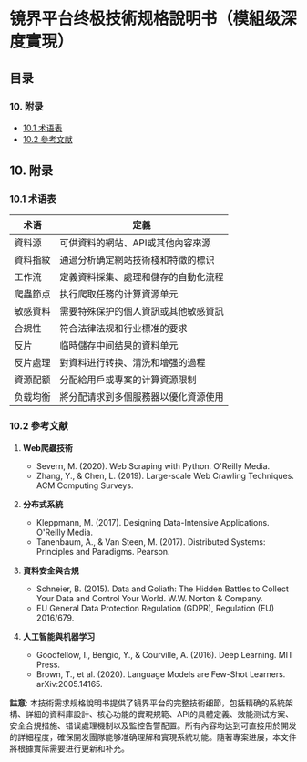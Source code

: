 # 镜界平台终极技術规格說明书（模組级深度實現）

## 目录

### 10. 附录
- [10.1 术语表](#101-术语表)
- [10.2 參考文献](#102-參考文献)

## 10. 附录

### 10.1 术语表

| 术语 | 定義 |
|------|------|
| 資料源 | 可供資料的網站、API或其他內容來源 |
| 資料指紋 | 通過分析确定網站技術棧和特徵的標识 |
| 工作流 | 定義資料採集、處理和儲存的自動化流程 |
| 爬蟲節点 | 执行爬取任務的计算資源单元 |
| 敏感資料 | 需要特殊保护的個人資訊或其他敏感資訊 |
| 合規性 | 符合法律法规和行业標准的要求 |
| 反片 | 临時儲存中间结果的資料单元 |
| 反片處理 | 對資料进行转换、清洗和增强的過程 |
| 資源配额 | 分配給用戶或專案的计算資源限制 |
| 负载均衡 | 將分配请求到多個服務器以優化資源使用 |

### 10.2 參考文献

1. **Web爬蟲技術**
   - Severn, M. (2020). Web Scraping with Python. O'Reilly Media.
   - Zhang, Y., & Chen, L. (2019). Large-scale Web Crawling Techniques. ACM Computing Surveys.

2. **分布式系統**
   - Kleppmann, M. (2017). Designing Data-Intensive Applications. O'Reilly Media.
   - Tanenbaum, A., & Van Steen, M. (2017). Distributed Systems: Principles and Paradigms. Pearson.

3. **資料安全與合規**
   - Schneier, B. (2015). Data and Goliath: The Hidden Battles to Collect Your Data and Control Your World. W.W. Norton & Company.
   - EU General Data Protection Regulation (GDPR), Regulation (EU) 2016/679.

4. **人工智能與机器学习**
   - Goodfellow, I., Bengio, Y., & Courville, A. (2016). Deep Learning. MIT Press.
   - Brown, T., et al. (2020). Language Models are Few-Shot Learners. arXiv:2005.14165.


**註意**: 本技術需求规格說明书提供了镜界平台的完整技術细節，包括精确的系統架構、詳細的資料庫設計、核心功能的實現規範、API的具體定義、效能测试方案、安全合規措施、错误處理機制以及監控告警配置。所有內容均达到可直接用於開发的詳細程度，確保開发團隊能够准确理解和實現系統功能。隨著專案进展，本文件將根據實际需要进行更新和补充。
